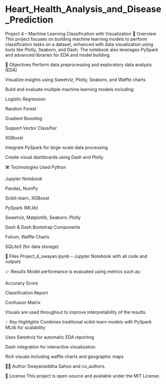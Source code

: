 # Heart_Health_Analysis_and_Disease_Prediction
Project 4 – Machine Learning Classification with Visualization
📌 Overview
This project focuses on building machine learning models to perform classification tasks on a dataset, enhanced with data visualization using tools like Plotly, Seaborn, and Dash. The notebook also leverages PySpark and advanced libraries for EDA and model building.

🧠 Objectives
Perform data preprocessing and exploratory data analysis (EDA)

Visualize insights using Sweetviz, Plotly, Seaborn, and Waffle charts

Build and evaluate multiple machine learning models including:

Logistic Regression

Random Forest

Gradient Boosting

Support Vector Classifier

XGBoost

Integrate PySpark for large-scale data processing

Create visual dashboards using Dash and Plotly

🛠️ Technologies Used
Python

Jupyter Notebook

Pandas, NumPy

Scikit-learn, XGBoost

PySpark (MLlib)

Sweetviz, Matplotlib, Seaborn, Plotly

Dash & Dash Bootstrap Components

Folium, Waffle Charts

SQLite3 (for data storage)


📂 Files
Project_4_swayan.ipynb – Jupyter Notebook with all code and outputs


📈 Results
Model performance is evaluated using metrics such as:

Accuracy Score

Classification Report

Confusion Matrix

Visuals are used throughout to improve interpretability of the results.

💡 Key Highlights
Combines traditional scikit-learn models with PySpark MLlib for scalability

Uses Sweetviz for automatic EDA reporting

Dash integration for interactive visualization

Rich visuals including waffle charts and geographic maps

👨‍💻 Author
Swayansiddha Sahoo and co_authors.

📄 License
This project is open-source and available under the MIT License.
